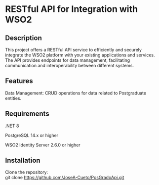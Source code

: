 # RESTful API for Integration with WSO2
## Description
This project offers a RESTful API service to efficiently and securely integrate the WSO2 platform with your existing applications and services. The API provides endpoints for data management, facilitating communication and interoperability between different systems.

## Features
Data Management: CRUD operations for data related to Postgraduate entities.

## Requirements
.NET 8

PostgreSQL 14.x or higher

WSO2 Identity Server 2.6.0 or higher

## Installation
Clone the repository:  
git clone  https://github.com/JoseA-Cueto/PosGradoApi.git
